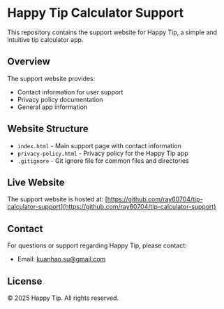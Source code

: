 # Happy Tip Calculator Support

This repository contains the support website for Happy Tip, a simple and intuitive tip calculator app.

## Overview

The support website provides:
- Contact information for user support
- Privacy policy documentation
- General app information

## Website Structure

- `index.html` - Main support page with contact information
- `privacy-policy.html` - Privacy policy for the Happy Tip app
- `.gitignore` - Git ignore file for common files and directories

## Live Website

The support website is hosted at: [https://github.com/ray60704/tip-calculator-support](https://github.com/ray60704/tip-calculator-support)

## Contact

For questions or support regarding Happy Tip, please contact:
- Email: kuanhao.su@gmail.com

## License

© 2025 Happy Tip. All rights reserved.